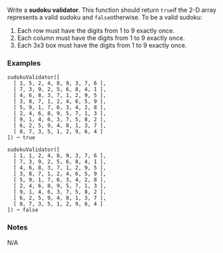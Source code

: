 Write a **sudoku validator**. This function should return `true`if the 2-D array represents a valid sudoku and `false`otherwise. To be a valid sudoku:

1.  Each row must have the digits from 1 to 9 exactly once.
2.  Each column must have the digits from 1 to 9 exactly once.
3.  Each 3x3 box must have the digits from 1 to 9 exactly once.


### Examples ###
    sudokuValidator([
      [ 1, 5, 2, 4, 8, 9, 3, 7, 6 ],
      [ 7, 3, 9, 2, 5, 6, 8, 4, 1 ],
      [ 4, 6, 8, 3, 7, 1, 2, 9, 5 ],
      [ 3, 8, 7, 1, 2, 4, 6, 5, 9 ],
      [ 5, 9, 1, 7, 6, 3, 4, 2, 8 ],
      [ 2, 4, 6, 8, 9, 5, 7, 1, 3 ],
      [ 9, 1, 4, 6, 3, 7, 5, 8, 2 ],
      [ 6, 2, 5, 9, 4, 8, 1, 3, 7 ],
      [ 8, 7, 3, 5, 1, 2, 9, 6, 4 ]
    ]) ➞ true

    sudokuValidator([
      [ 1, 1, 2, 4, 8, 9, 3, 7, 6 ],
      [ 7, 3, 9, 2, 5, 6, 8, 4, 1 ],
      [ 4, 6, 8, 3, 7, 1, 2, 9, 5 ],
      [ 3, 8, 7, 1, 2, 4, 6, 5, 9 ],
      [ 5, 9, 1, 7, 6, 3, 4, 2, 8 ],
      [ 2, 4, 6, 8, 9, 5, 7, 1, 3 ],
      [ 9, 1, 4, 6, 3, 7, 5, 8, 2 ],
      [ 6, 2, 5, 9, 4, 8, 1, 3, 7 ],
      [ 8, 7, 3, 5, 1, 2, 9, 6, 4 ]
    ]) ➞ false


### Notes ###
N/A